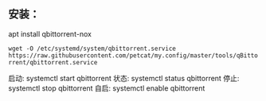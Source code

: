 ## 安装：
apt install qbittorrent-nox

`wget -O /etc/systemd/system/qbittorrent.service https://raw.githubusercontent.com/petcat/my.config/master/tools/qBittorrent/qbittorrent.service`

启动: systemctl start qbittorrent
状态: systemctl status qbittorrent
停止: systemctl stop qbittorrent
自启: systemctl enable qbittorrent
